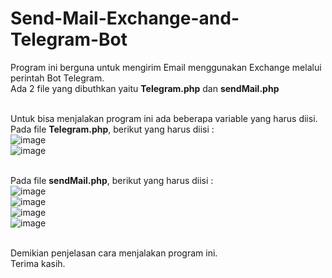 # Send-Mail-Exchange-and-Telegram-Bot

Program ini berguna untuk mengirim Email menggunakan Exchange melalui perintah Bot Telegram.<br/>
Ada 2 file yang dibuthkan yaitu <b>Telegram.php</b> dan <b>sendMail.php</b> <br/><br/>

Untuk bisa menjalakan program ini ada beberapa variable yang harus diisi.<br/>
Pada file <b>Telegram.php</b>, berikut yang harus diisi :<br/>
![image](https://user-images.githubusercontent.com/92097102/143050824-fe9aa290-4e22-4e57-8205-fbb75ba07cd6.png) <br/>
![image](https://user-images.githubusercontent.com/92097102/143050948-cc97f12e-22b1-4b80-b51b-3f3b1873a8f7.png) <br/><br/>

Pada file <b>sendMail.php</b>, berikut yang harus diisi :<br/>
![image](https://user-images.githubusercontent.com/92097102/143051150-b9f4859c-291e-4da4-b778-0f60009e6d8b.png) <br/>
![image](https://user-images.githubusercontent.com/92097102/143051346-ded141e7-9c2d-4d6e-96bb-8d8f863b8a82.png) <br/>
![image](https://user-images.githubusercontent.com/92097102/143051510-d9bf3960-b7d1-40fd-bd75-0b6ae96623a9.png) <br/>
![image](https://user-images.githubusercontent.com/92097102/143051422-411c8b0e-9fd8-4e45-b13f-23e62c8becd3.png) <br/><br/>

Demikian penjelasan cara menjalakan program ini.<br/>
Terima kasih.
